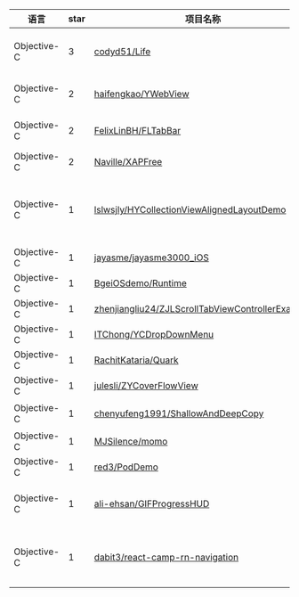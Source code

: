 语言|star|项目名称|描述
---|---|---|---
Objective-C|3|[codyd51/Life](https://github.com/codyd51/Life)|iOS implementation of Conway's Game of Life
Objective-C|2|[haifengkao/YWebView](https://github.com/haifengkao/YWebView)|WKWebview with persistent cookies support
Objective-C|2|[FelixLinBH/FLTabBar](https://github.com/FelixLinBH/FLTabBar)|Customization center tabBar button.
Objective-C|2|[Naville/XAPFree](https://github.com/Naville/XAPFree)|Make StoreKit Great Again
Objective-C|1|[lslwsjly/HYCollectionViewAlignedLayoutDemo](https://github.com/lslwsjly/HYCollectionViewAlignedLayoutDemo)|Layout for UICollectionView which can support left align, right align and middle align
Objective-C|1|[jayasme/jayasme3000_iOS](https://github.com/jayasme/jayasme3000_iOS)| 
Objective-C|1|[BgeiOSdemo/Runtime](https://github.com/BgeiOSdemo/Runtime)|Runtime simpole demo
Objective-C|1|[zhenjiangliu24/ZJLScrollTabViewControllerExample](https://github.com/zhenjiangliu24/ZJLScrollTabViewControllerExample)| 
Objective-C|1|[ITChong/YCDropDownMenu](https://github.com/ITChong/YCDropDownMenu)| 
Objective-C|1|[RachitKataria/Quark](https://github.com/RachitKataria/Quark)|HackSC 2015
Objective-C|1|[julesli/ZYCoverFlowView](https://github.com/julesli/ZYCoverFlowView)| 
Objective-C|1|[chenyufeng1991/ShallowAndDeepCopy](https://github.com/chenyufeng1991/ShallowAndDeepCopy)|Objective-C深拷贝、浅拷贝理解
Objective-C|1|[MJSilence/momo](https://github.com/MJSilence/momo)|么么哒
Objective-C|1|[red3/PodDemo](https://github.com/red3/PodDemo)|show you how to public a pod.
Objective-C|1|[ali-ehsan/GIFProgressHUD](https://github.com/ali-ehsan/GIFProgressHUD)|GIFProgressHUD is a progress HUD with GIF for iOS.
Objective-C|1|[dabit3/react-camp-rn-navigation](https://github.com/dabit3/react-camp-rn-navigation)|React Camp 2016 - Comprehensive Navigation in React Native
